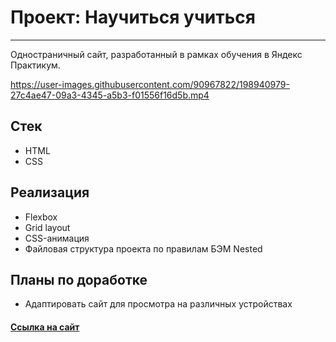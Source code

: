 # Проект: Научиться учиться
---

Одностраничный сайт, разработанный в рамках обучения в Яндекс Практикум.

https://user-images.githubusercontent.com/90967822/198940979-27c4ae47-09a3-4345-a5b3-f01556f16d5b.mp4

## Стек
* HTML
* CSS

## Реализация
* Flexbox
* Grid layout
* CSS-анимация
* Файловая структура проекта по правилам БЭМ Nested

## Планы по доработке
* Адаптировать сайт для просмотра на различных устройствах

#### [Ссылка на сайт](https://daryamakavchik.github.io/how-to-learn/)
